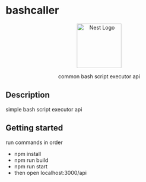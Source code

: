 # bashcaller
<p align="center">
  <a href="http://nestjs.com/" target="blank"><img src="https://nestjs.com/img/logo-small.svg" width="120" alt="Nest Logo" /></a>
</p>

[circleci-image]: https://img.shields.io/circleci/build/github/nestjs/nest/master?token=abc123def456
[circleci-url]: https://circleci.com/gh/nestjs/nest

  <p align="center">common bash script executor api</p>
  <p align="center">
</p>


## Description
simple bash script executor api

## Getting started
run commands in order
* npm install 
* npm run build
* npm run start
* then open localhost:3000/api

